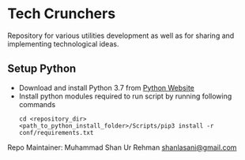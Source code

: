 # Tech Crunchers

Repository for various utilities development as well as for sharing and implementing technological ideas.

## Setup Python
- Download and install Python 3.7 from [Python Website](https://www.python.org/)
- Install python modules required to run script by running following commands
    ```
    cd <repository_dir>
    <path_to_python_install_folder>/Scripts/pip3 install -r conf/requirements.txt
    ```

Repo Maintainer: Muhammad Shan Ur Rehman <shanlasani@gmail.com>
